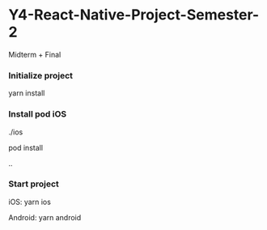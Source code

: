 # Y4-React-Native-Project-Semester-2
Midterm + Final

### Initialize project
yarn install

### Install pod iOS
./ios

pod install

..

### Start project
iOS: yarn ios 

Android: yarn android
